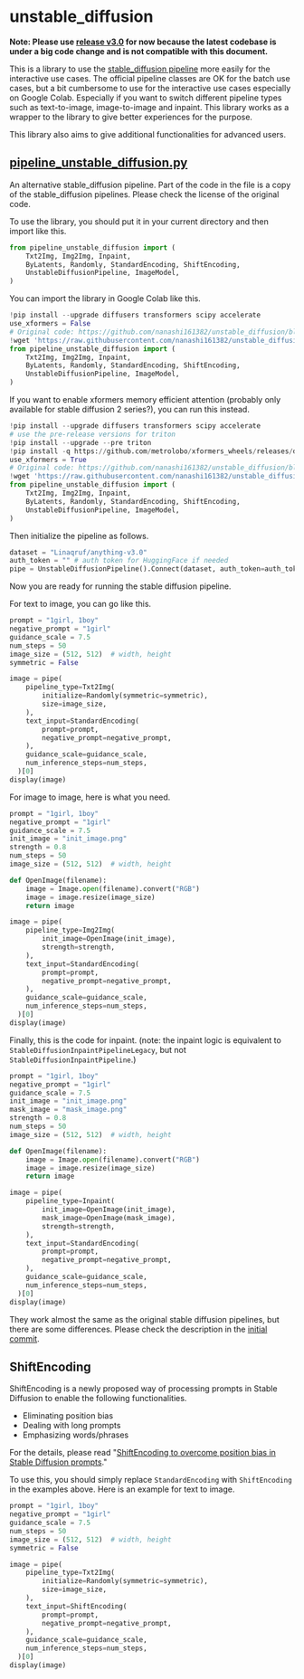 # unstable_diffusion

**Note: Please use [release v3.0](https://github.com/nanashi161382/unstable_diffusion/tree/v3.0) for now because the latest codebase is under a big code change and is not compatible with this document.**

This is a library to use the [stable_diffusion pipeline](https://github.com/huggingface/diffusers/tree/main/src/diffusers/pipelines/stable_diffusion) more easily for the interactive use cases. The official pipeline classes are OK for the batch use cases, but a bit cumbersome to use for the interactive use cases especially on Google Colab. Especially if you want to switch different pipeline types such as text-to-image, image-to-image and inpaint. This library works as a wrapper to the library to give better experiences for the purpose.

This library also aims to give additional functionalities for advanced users.

## [pipeline_unstable_diffusion.py](pipeline_unstable_diffusion.py)

An alternative stable_diffusion pipeline. Part of the code in the file is a copy of the stable_diffusion pipelines. Please check the license of the original code.

To use the library, you should put it in your current directory and then import like this.

```python
from pipeline_unstable_diffusion import (
    Txt2Img, Img2Img, Inpaint,
    ByLatents, Randomly, StandardEncoding, ShiftEncoding,
    UnstableDiffusionPipeline, ImageModel,
)
```

You can import the library in Google Colab like this.

```python
!pip install --upgrade diffusers transformers scipy accelerate
use_xformers = False
# Original code: https://github.com/nanashi161382/unstable_diffusion/blob/main/pipeline_unstable_diffusion.py
!wget 'https://raw.githubusercontent.com/nanashi161382/unstable_diffusion/main/pipeline_unstable_diffusion.py'
from pipeline_unstable_diffusion import (
    Txt2Img, Img2Img, Inpaint,
    ByLatents, Randomly, StandardEncoding, ShiftEncoding,
    UnstableDiffusionPipeline, ImageModel,
)
```

If you want to enable xformers memory efficient attention (probably only available for stable diffusion 2 series?), you can run this instead.
```python
!pip install --upgrade diffusers transformers scipy accelerate
# use the pre-release versions for triton
!pip install --upgrade --pre triton
!pip install -q https://github.com/metrolobo/xformers_wheels/releases/download/1d31a3ac_various_6/xformers-0.0.14.dev0-cp37-cp37m-linux_x86_64.whl
use_xformers = True
# Original code: https://github.com/nanashi161382/unstable_diffusion/blob/main/pipeline_unstable_diffusion.py
!wget 'https://raw.githubusercontent.com/nanashi161382/unstable_diffusion/main/pipeline_unstable_diffusion.py'
from pipeline_unstable_diffusion import (
    Txt2Img, Img2Img, Inpaint,
    ByLatents, Randomly, StandardEncoding, ShiftEncoding,
    UnstableDiffusionPipeline, ImageModel,
)
```

Then initialize the pipeline as follows.

```python
dataset = "Linaqruf/anything-v3.0"
auth_token = "" # auth token for HuggingFace if needed
pipe = UnstableDiffusionPipeline().Connect(dataset, auth_token=auth_token, use_xformers=use_xformers)
```

Now you are ready for running the stable diffusion pipeline.

For text to image, you can go like this.

```python
prompt = "1girl, 1boy"
negative_prompt = "1girl"
guidance_scale = 7.5
num_steps = 50
image_size = (512, 512)  # width, height
symmetric = False

image = pipe(
    pipeline_type=Txt2Img(
        initialize=Randomly(symmetric=symmetric),
        size=image_size,
    ),
    text_input=StandardEncoding(
        prompt=prompt,
        negative_prompt=negative_prompt,
    ),
    guidance_scale=guidance_scale,
    num_inference_steps=num_steps,
  )[0]
display(image)
```

For image to image, here is what you need.

```python
prompt = "1girl, 1boy"
negative_prompt = "1girl"
guidance_scale = 7.5
init_image = "init_image.png"
strength = 0.8
num_steps = 50
image_size = (512, 512)  # width, height

def OpenImage(filename):
    image = Image.open(filename).convert("RGB")
    image = image.resize(image_size)
    return image

image = pipe(
    pipeline_type=Img2Img(
        init_image=OpenImage(init_image),
        strength=strength,
    ),
    text_input=StandardEncoding(
        prompt=prompt,
        negative_prompt=negative_prompt,
    ),
    guidance_scale=guidance_scale,
    num_inference_steps=num_steps,
  )[0]
display(image)
```

Finally, this is the code for inpaint. (note: the inpaint logic is equivalent to `StableDiffusionInpaintPipelineLegacy`, but not `StableDiffusionInpaintPipeline`.)

```python
prompt = "1girl, 1boy"
negative_prompt = "1girl"
guidance_scale = 7.5
init_image = "init_image.png"
mask_image = "mask_image.png"
strength = 0.8
num_steps = 50
image_size = (512, 512)  # width, height

def OpenImage(filename):
    image = Image.open(filename).convert("RGB")
    image = image.resize(image_size)
    return image

image = pipe(
    pipeline_type=Inpaint(
        init_image=OpenImage(init_image),
        mask_image=OpenImage(mask_image),
        strength=strength,
    ),
    text_input=StandardEncoding(
        prompt=prompt,
        negative_prompt=negative_prompt,
    ),
    guidance_scale=guidance_scale,
    num_inference_steps=num_steps,
  )[0]
display(image)
```

They work almost the same as the original stable diffusion pipelines, but there are some differences.
Please check the description in the [initial commit](https://github.com/nanashi161382/unstable_diffusion/commit/7c94b3c74e7a23375e4158b54b85bbc6630302bf).

## ShiftEncoding

ShiftEncoding is a newly proposed way of processing prompts in Stable Diffusion to enable the following functionalities.
* Eliminating position bias
* Dealing with long prompts
* Emphasizing words/phrases

For the details, please read "[ShiftEncoding to overcome position bias in Stable Diffusion prompts](https://github.com/nanashi161382/unstable_diffusion/wiki/ShiftEncoding-to-overcome-position-bias-in-Stable-Diffusion-prompts)."

To use this, you should simply replace `StandardEncoding` with `ShiftEncoding` in the examples above. Here is an example for text to image.

```python
prompt = "1girl, 1boy"
negative_prompt = "1girl"
guidance_scale = 7.5
num_steps = 50
image_size = (512, 512)  # width, height
symmetric = False

image = pipe(
    pipeline_type=Txt2Img(
        initialize=Randomly(symmetric=symmetric),
        size=image_size,
    ),
    text_input=ShiftEncoding(
        prompt=prompt,
        negative_prompt=negative_prompt,
    ),
    guidance_scale=guidance_scale,
    num_inference_steps=num_steps,
  )[0]
display(image)
```
